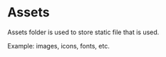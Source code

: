 # Assets
Assets folder is used to store static file that is used.

Example: images, icons, fonts, etc.